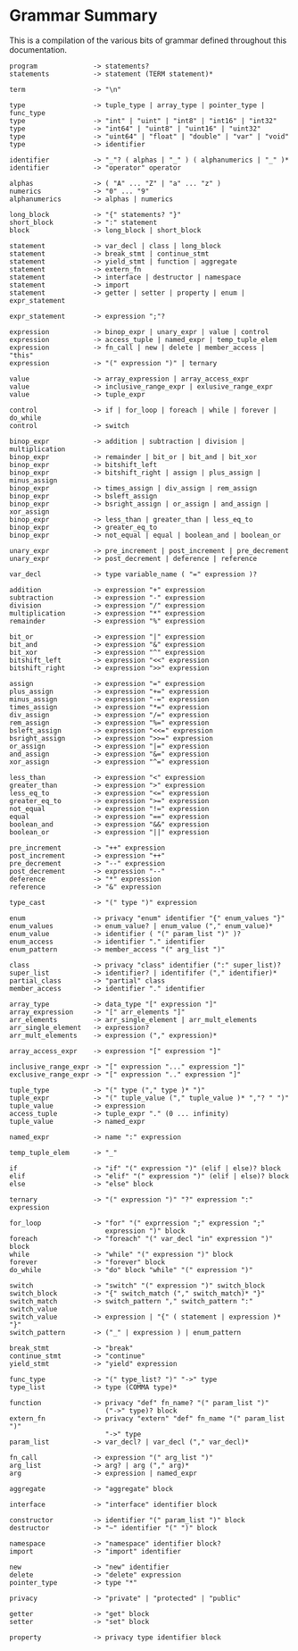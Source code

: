 # Grammar Summary

This is a compilation of the various bits of grammar defined throughout this documentation.

	program              -> statements?
	statements           -> statement (TERM statement)*

	term                 -> "\n"

	type                 -> tuple_type | array_type | pointer_type | func_type
	type                 -> "int" | "uint" | "int8" | "int16" | "int32"
	type                 -> "int64" | "uint8" | "uint16" | "uint32"
	type                 -> "uint64" | "float" | "double" | "var" | "void"
	type                 -> identifier

	identifier           -> "_"? ( alphas | "_" ) ( alphanumerics | "_" )*
	identifier           -> "operator" operator

	alphas               -> ( "A" ... "Z" | "a" ... "z" )
	numerics             -> "0" ... "9"
	alphanumerics        -> alphas | numerics

	long_block           -> "{" statements? "}"
	short_block          -> ":" statement
	block                -> long_block | short_block

	statement            -> var_decl | class | long_block
	statement            -> break_stmt | continue_stmt
	statement            -> yield_stmt | function | aggregate
	statement            -> extern_fn
	statement            -> interface | destructor | namespace
	statement            -> import
	statement            -> getter | setter | property | enum | expr_statement

	expr_statement       -> expression ";"?

	expression           -> binop_expr | unary_expr | value | control
	expression           -> access_tuple | named_expr | temp_tuple_elem
	expression           -> fn_call | new | delete | member_access | "this"
	expression           -> "(" expression ")" | ternary

	value                -> array_expression | array_access_expr
	value                -> inclusive_range_expr | exlusive_range_expr
	value                -> tuple_expr

	control              -> if | for_loop | foreach | while | forever | do_while
	control              -> switch

	binop_expr           -> addition | subtraction | division | multiplication
	binop_expr           -> remainder | bit_or | bit_and | bit_xor
	binop_expr           -> bitshift_left
	binop_expr           -> bitshift_right | assign | plus_assign | minus_assign
	binop_expr           -> times_assign | div_assign | rem_assign
	binop_expr           -> bsleft_assign
	binop_expr           -> bsright_assign | or_assign | and_assign | xor_assign
	binop_expr           -> less_than | greater_than | less_eq_to
	binop_expr           -> greater_eq_to
	binop_expr           -> not_equal | equal | boolean_and | boolean_or

	unary_expr           -> pre_increment | post_increment | pre_decrement
	unary_expr           -> post_decrement | deference | reference

	var_decl             -> type variable_name ( "=" expression )?

	addition             -> expression "+" expression
	subtraction          -> expression "-" expression
	division             -> expression "/" expression
	multiplication       -> expression "*" expression
	remainder            -> expression "%" expression

	bit_or               -> expression "|" expression
	bit_and              -> expression "&" expression
	bit_xor              -> expression "^" expression
	bitshift_left        -> expression "<<" expression
	bitshift_right       -> expression ">>" expression

	assign               -> expression "=" expression
	plus_assign          -> expression "+=" expression
	minus_assign         -> expression "-=" expression
	times_assign         -> expression "*=" expression
	div_assign           -> expression "/=" expression
	rem_assign           -> expression "%=" expression
	bsleft_assign        -> expression "<<=" expression
	bsright_assign       -> expression ">>=" expression
	or_assign            -> expression "|=" expression
	and_assign           -> expression "&=" expression
	xor_assign           -> expression "^=" expression

	less_than            -> expression "<" expression
	greater_than         -> expression ">" expression
	less_eq_to           -> expression "<=" expression
	greater_eq_to        -> expression ">=" expression
	not_equal            -> expression "!=" expression
	equal                -> expression "==" expression
	boolean_and          -> expression "&&" expression
	boolean_or           -> expression "||" expression

	pre_increment        -> "++" expression
	post_increment       -> expression "++"
	pre_decrement        -> "--" expression
	post_decrement       -> expression "--"
	deference            -> "*" expression
	reference            -> "&" expression

	type_cast            -> "(" type ")" expression

	enum                 -> privacy "enum" identifier "{" enum_values "}"
	enum_values          -> enum_value? | enum_value ("," enum_value)*
	enum_value           -> identifier ( "(" param_list ")" )?
	enum_access          -> identifier "." identifier
	enum_pattern         -> member_access "(" arg_list ")"

	class                -> privacy "class" identifier (":" super_list)?
	super_list           -> identifier? | identififer ("," identifier)*
	partial_class        -> "partial" class
	member_access        -> identifier "." identifier

	array_type           -> data_type "[" expression "]"
	array_expression     -> "[" arr_elements "]"
	arr_elements         -> arr_single_element | arr_mult_elements
	arr_single_element   -> expression?
	arr_mult_elements    -> expression ("," expression)*

	array_access_expr    -> expression "[" expression "]"

	inclusive_range_expr -> "[" expression "..." expression "]"
	exclusive_range_expr -> "[" expression ".." expression "]"

	tuple_type           -> "(" type ("," type )* ")"
	tuple_expr           -> "(" tuple_value ("," tuple_value )* ","? " ")"
	tuple_value          -> expression
	access_tuple         -> tuple_expr "." (0 ... infinity)
	tuple_value          -> named_expr

	named_expr           -> name ":" expression

	temp_tuple_elem      -> "_"

	if                   -> "if" "(" expression ")" (elif | else)? block
	elif                 -> "elif" "(" expression ")" (elif | else)? block
	else                 -> "else" block

	ternary              -> "(" expression ")" "?" expression ":" expression

	for_loop             -> "for" "(" exprression ";" expression ";"
	                        expression ")" block
	foreach              -> "foreach" "(" var_decl "in" expression ")" block
	while                -> "while" "(" expression ")" block
	forever              -> "forever" block
	do_while             -> "do" block "while" "(" expression ")"

	switch               -> "switch" "(" expression ")" switch_block
	switch_block         -> "{" switch_match ("," switch_match)* "}"
    switch_match         -> switch_pattern "," switch_pattern ":" switch_value
    switch_value         -> expression | "{" ( statement | expression )* "}"
    switch_pattern       -> ("_" | expression ) | enum_pattern

	break_stmt           -> "break"
	continue_stmt        -> "continue"
	yield_stmt           -> "yield" expression

    func_type            -> "(" type_list? ")" "->" type
    type_list            -> type (COMMA type)*

    function             -> privacy "def" fn_name? "(" param_list ")"
	                        ("->" type)? block
    extern_fn            -> privacy "extern" "def" fn_name "(" param_list ")"
	                        "->" type
    param_list           -> var_decl? | var_decl ("," var_decl)*

    fn_call              -> expression "(" arg_list ")"
    arg_list             -> arg? | arg ("," arg)*
    arg                  -> expression | named_expr

    aggregate            -> "aggregate" block

	interface            -> "interface" identifier block

	constructor          -> identifier "(" param_list ")" block
	destructor           -> "~" identifier "(" ")" block

	namespace            -> "namespace" identifier block?
	import               -> "import" identifier

	new                  -> "new" identifier
	delete               -> "delete" expression
	pointer_type         -> type "*"

	privacy              -> "private" | "protected" | "public"

	getter               -> "get" block
	setter               -> "set" block

	property             -> privacy type identifier block
